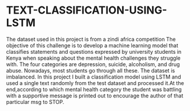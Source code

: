 # TEXT-CLASSIFICATION-USING-LSTM

The dataset used in this project is from a zindi africa competition
The objective of this challenge is to develop a machine learning model that classifies statements and questions expressed by university students in Kenya when speaking about the mental health challenges they struggle with. The four categories are depression, suicide, alcoholism, and drug abuse.
Nowadays, most students go through all these. The dataset is imbalanced.
In this project I built a classification model using LSTM and used a single text randomly from the test dataset and processed it.At the end,according to which mental health category the student was battling with a supportive message is printed out to encourage the author of that particular msg to STOP.
